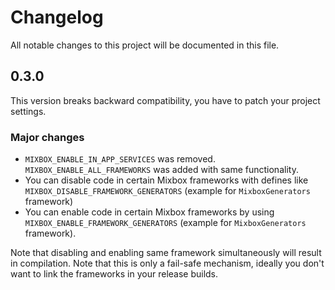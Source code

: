 # Changelog

All notable changes to this project will be documented in this file.

## 0.3.0

This version breaks backward compatibility, you have to patch your project settings.

### Major changes

- `MIXBOX_ENABLE_IN_APP_SERVICES` was removed. `MIXBOX_ENABLE_ALL_FRAMEWORKS` was added with same functionality.
- You can disable code in certain Mixbox frameworks with defines like `MIXBOX_DISABLE_FRAMEWORK_GENERATORS` (example for `MixboxGenerators` framework)
- You can enable code in certain Mixbox frameworks by using `MIXBOX_ENABLE_FRAMEWORK_GENERATORS` (example for `MixboxGenerators` framework).

Note that disabling and enabling same framework simultaneously will result in compilation.
Note that this is only a fail-safe mechanism, ideally you don't want to link the frameworks in your release builds.
